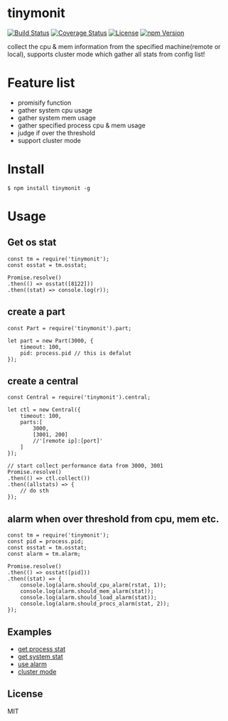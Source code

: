 # tinymonit

[![Build Status](https://travis-ci.org/hardog/tinymonit.svg?branch=master)](https://travis-ci.org/hardog/tinymonit)
[![Coverage Status](https://img.shields.io/codecov/c/github/hardog/tinymonit.svg)](https://codecov.io/github/hardog/tinymonit?branch=master)
[![License](https://img.shields.io/npm/l/tinymonit.svg)](https://www.npmjs.com/package/tinymonit)
[![npm Version](https://img.shields.io/npm/v/tinymonit.svg)](https://www.npmjs.com/package/tinymonit)

collect the cpu & mem information from the specified machine(remote or local), supports cluster mode which gather all stats from config list!

# Feature list

- promisify function
- gather system cpu usage
- gather system mem usage
- gather specified process cpu & mem usage
- judge if over the threshold
- support cluster mode

# Install

`$ npm install tinymonit -g`

# Usage

## Get os stat

```
const tm = require('tinymonit');
const osstat = tm.osstat;

Promise.resolve()
.then(() => osstat([8122]))
.then((stat) => console.log(r));
```

## create a part

```
const Part = require('tinymonit').part;

let part = new Part(3000, {
	timeout: 100,
	pid: process.pid // this is defalut
});
```

## create a central

```
const Central = require('tinymonit').central;

let ctl = new Central({
	timeout: 100,
	parts:[
		3000,
		[3001, 200]
		//'[remote ip]:[port]'
	]
});

// start collect performance data from 3000, 3001
Promise.resolve()
.then(() => ctl.collect())
.then((allstats) => {
	// do sth
});
```

## alarm when over threshold from cpu, mem etc.

```
const tm = require('tinymonit');
const pid = process.pid;
const osstat = tm.osstat;
const alarm = tm.alarm;

Promise.resolve()
.then(() => osstat([pid]))
.then((stat) => {
	console.log(alarm.should_cpu_alarm(rstat, 1));
	console.log(alarm.should_mem_alarm(stat));
	console.log(alarm.should_load_alarm(stat));
	console.log(alarm.should_procs_alarm(stat, 2));
});

```

## Examples

- [get process stat](./example/proc_stat.js)
- [get system stat](./example/sys_stat.js)
- [use alarm](./example/threshold.js)
- [cluster mode](./example/cluster)

## License

MIT
